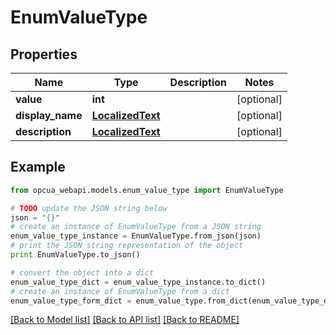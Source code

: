 # EnumValueType


## Properties
Name | Type | Description | Notes
------------ | ------------- | ------------- | -------------
**value** | **int** |  | [optional] 
**display_name** | [**LocalizedText**](LocalizedText.md) |  | [optional] 
**description** | [**LocalizedText**](LocalizedText.md) |  | [optional] 

## Example

```python
from opcua_webapi.models.enum_value_type import EnumValueType

# TODO update the JSON string below
json = "{}"
# create an instance of EnumValueType from a JSON string
enum_value_type_instance = EnumValueType.from_json(json)
# print the JSON string representation of the object
print EnumValueType.to_json()

# convert the object into a dict
enum_value_type_dict = enum_value_type_instance.to_dict()
# create an instance of EnumValueType from a dict
enum_value_type_form_dict = enum_value_type.from_dict(enum_value_type_dict)
```
[[Back to Model list]](../README.md#documentation-for-models) [[Back to API list]](../README.md#documentation-for-api-endpoints) [[Back to README]](../README.md)


